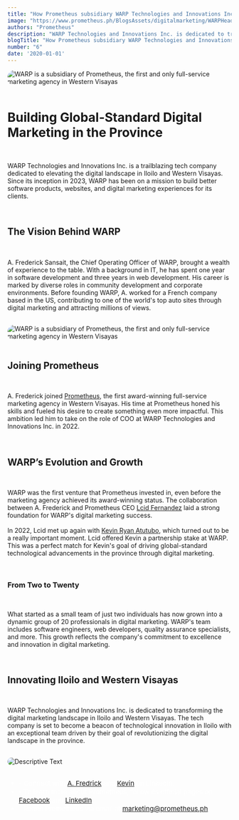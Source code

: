 ```yaml
---
title: "How Prometheus subsidiary WARP Technologies and Innovations Inc. is building Global-Standard Digital Marketing in Iloilo"
image: "https://www.prometheus.ph/BlogsAssets/digitalmarketing/WARPHeader.webp"
authors: "Prometheus"
description: "WARP Technologies and Innovations Inc. is dedicated to transforming the digital marketing landscape in Iloilo and Western Visayas with global-standard software products and web solutions."
blogTitle: "How Prometheus subsidiary WARP Technologies and Innovations Inc. is building Global-Standard Digital Marketing in Iloilo"
number: "6"
date: '2020-01-01'
---
```


<div style="display: flex;
    flex-direction: column;
    gap: 1rem;
"
    >
<img src="/BlogsAssets/digitalmarketing/WARPHeader.webp" alt="WARP is a subsidiary of Prometheus, the first and only full-service marketing agency in Western Visayas" style="border-radius: 15px;">

<h1 className="text-[#FFFFFF] font-bold text-[20px] sm:text-[35px] pt-5 pb-2  ">
Building Global-Standard Digital Marketing in the Province
</h1>
<p className="text-[#FFFFFF] text-[15px] sm:text-[28px] pb-5  sm:pb-10">
WARP Technologies and Innovations Inc. is a trailblazing tech company dedicated to elevating the digital landscape in Iloilo and Western Visayas. Since its inception in 2023, WARP has been on a mission to build better software products, websites, and digital marketing experiences for its clients.
 </p>


<h2 className="text-[#FFFFFF] text-[18px] font-bold  sm:text-[30px] pt-10 pb-1  text-left ">
The Vision Behind WARP
</h2>

<p className="text-[#FFFFFF] text-[15px] sm:text-[28px] pb-5  sm:pb-10 ">
A. Frederick Sansait, the Chief Operating Officer of WARP, brought a wealth of experience to the table. With a background in IT, he has spent one year in software development and three years in web development. His career is marked by diverse roles in community development and corporate environments. Before founding WARP, A. worked for a French company based in the US, contributing to one of the world's top auto sites through digital marketing and attracting millions of views.
</p>

<div className="w-full flex justify-center items-center">
<img src="/BlogsAssets/digitalmarketing/APic.webp" alt="WARP is a subsidiary of Prometheus, the first and only full-service marketing agency in Western Visayas" style="border-radius: 15px;" className="w-[600px] flex justify-center items-center">
</div>
<h2 className="text-[#FFFFFF] text-[18px] font-bold sm:text-[30px] pt-10 pb-2  "> Joining Prometheus</h2>

<p className="text-[#FFFFFF] text-[15px] sm:text-[28px] pb-5   ">
A. Frederick joined <a href="https://www.prometheus.ph/about" className="text-blue-500" > Prometheus</a>, the first award-winning full-service marketing agency in Western Visayas. His time at Prometheus honed his skills and fueled his desire to create something even more impactful. This ambition led him to take on the role of COO at WARP Technologies and Innovations Inc. in 2022.
</p>


<h2 className="text-[#FFFFFF] text-[18px] sm:text-[35px] font-bold pt-10 pb-1 ">WARP’s Evolution and Growth</h2>

<p className="text-[#FFFFFF] text-[15px] sm:text-[28px] pb-5  sm:pb-10  ">
WARP was the first venture that Prometheus invested in, even before the marketing agency achieved its award-winning status. The collaboration between A. Frederick and Prometheus CEO <a href="https://www.prometheus.ph/blogs/beautyofstruggle" className="text-blue-500" > Lcid Fernandez</a> laid a strong foundation for WARP's digital marketing success.
<br/>
<br/>
In 2022, Lcid met up again with <a href="https://www.prometheus.ph/blogs/smartsolutions" className="text-blue-500" > Kevin Ryan Atutubo</a>, which turned out to be a really important moment. Lcid offered Kevin a partnership stake at WARP. This was a perfect match for Kevin's goal of driving global-standard technological advancements in the province through digital marketing.
</p>

<!-- <h3 className="text-[#FFFFFF] text-[14px] font-bold sm:text-[25px] pb-5 sm:pb-10 ">Tech Innovation in Iloilo</h3> -->
<h3 className="text-[#FFFFFF] text-[17px] font-bold sm:text-[28px] pt-10 pb-2  "> From Two to Twenty</h3>

<p className="text-[#FFFFFF] text-[15px] sm:text-[28px] pb-5  sm:pb-10">
What started as a small team of just two individuals has now grown into a dynamic group of 20 professionals in digital marketing. WARP's team includes software engineers, web developers, quality assurance specialists, and more. This growth reflects the company's commitment to excellence and innovation in digital marketing.
</p>

<h2 className="text-[#FFFFFF] text-[18px] sm:text-[35px] font-bold pt-10 pb-1 ">Innovating Iloilo and Western Visayas</h2>

<p className="text-[#FFFFFF] text-[15px] sm:text-[28px] pb-5  sm:pb-10  ">
WARP Technologies and Innovations Inc. is dedicated to transforming the digital marketing landscape in Iloilo and Western Visayas. The tech company is set to become a beacon of technological innovation in Iloilo with an exceptional team driven by their goal of revolutionizing the digital landscape in the province.
</p>


<img src="/BlogsAssets/digitalmarketing/WARPFooter.webp" alt="Descriptive Text" style="border-radius: 15px;">

<div style="color: white; font-size: 15px; display: flex; flex-direction: column;  gap: 3.5rem; ">
<ul className="text-[#FFFFFF]  sm:text-[15px] flex flex-col gap-5  ">
<li className="text-[#FFFFFF]   sm:text-[15px]  "> - Connect with <a href="https://www.linkedin.com/in/a-frederick-sansait-632718266/" className="text-blue-500">A. Fredrick</a> and <a href="https://www.linkedin.com/in/kebatu/" className="text-blue-500">Kevin</a> on LinkedIn. </li>
<li className="text-[#FFFFFF]   sm:text-[15px]  "> - To learn more about Prometheus, follow its official pages on <a href="https://www.facebook.com/PrometheusPr" className="text-blue-500">Facebook</a> and <a href="https://www.linkedin.com/company/prometheusph/" className="text-blue-500">LinkedIn</a>. </li>
<li className="text-[#FFFFFF] sm:text-[15px]  "> - Reach Prometheus via email at <a href="mailto:marketing@prometheus.ph" className="text-blue-500">marketing@prometheus.ph</a>.</li>

</ul>
 
</div>
<!-- <meta name="author" content="Prometheus" />
<meta name="publish_date" property="og:publish_date" content="2024-05-09"> -->
</div>
<!-- <time datetime="2021-05-23">May 2021</time> -->
